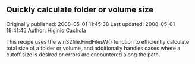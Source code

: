 ## Quickly calculate folder or volume size 
Originally published: 2008-05-01 11:45:38 
Last updated: 2008-05-01 19:41:45 
Author: Higinio Cachola 
 
This recipe uses the win32file.FindFilesW() function to efficiently calculate total size of a folder or volume, and additionally handles cases where a cutoff size is desired or errors are encountered along the path.